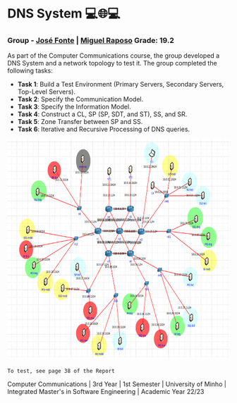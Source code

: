 # DNS System 💻🌐💻
### Group - [José Fonte](https://github.com/josefonte) | [Miguel Raposo](https://github.com/MiguelRaposo) Grade: 19.2

As part of the Computer Communications course, the group developed a DNS System and a network topology to test it. The group completed the following tasks:

- __Task 1__: Build a Test Environment (Primary Servers, Secondary Servers, Top-Level Servers).
- __Task 2__: Specify the Communication Model.
- __Task 3__: Specify the Information Model.
- __Task 4__: Construct a CL, SP (SP, SDT, and ST), SS, and SR.
- __Task 5__: Zone Transfer between SP and SS.
- __Task 6__: Iterative and Recursive Processing of DNS queries.

<div align="center">
    <img src="./anexos/topologia_TP2.png" style="height: 500px;">
</div>

`To test, see page 38 of the Report`

Computer Communications | 3rd Year | 1st Semester | University of Minho | Integrated Master's in Software Engineering | Academic Year 22/23
